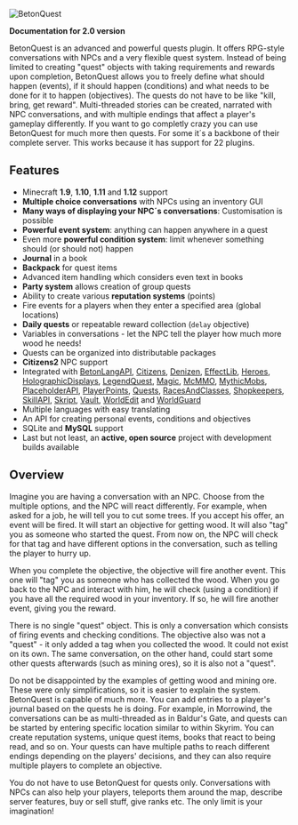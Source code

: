 ![BetonQuest](https://betonquest.pl/assets/logo.png)

**Documentation for 2.0 version**

BetonQuest is an advanced and powerful quests plugin. It offers RPG-style conversations with NPCs and a very flexible quest system. Instead of being limited to creating "quest" objects with taking requirements and rewards upon completion, BetonQuest allows you to freely define what should happen (events), if it should happen (conditions) and what needs to be done for it to happen (objectives). The quests do not have to be like "kill, bring, get reward". Multi-threaded stories can be created, narrated with NPC conversations, and with multiple endings that affect a player's gameplay differently. If you want to go completly crazy you can use BetonQuest for much more then quests. For some it´s a backbone of their complete server. This works because it has support for 22 plugins.

## Features

* Minecraft **1.9**, **1.10**, **1.11** and **1.12** support
* **Multiple choice conversations** with NPCs using an inventory GUI
* **Many ways of displaying your NPC´s conversations**: Customisation is possible
* **Powerful event system**: anything can happen anywhere in a quest
* Even more **powerful condition system**: limit whenever something should (or should not) happen
* **Journal** in a book
* **Backpack** for quest items
* Advanced item handling which considers even text in books
* **Party system** allows creation of group quests
* Ability to create various **reputation systems** (points)
* Fire events for a players when they enter a specified area (global locations)
* **Daily quests** or repeatable reward collection (`delay` objective)
* Variables in conversations - let the NPC tell the player how much more wood he needs!
* Quests can be organized into distributable packages
* **Citizens2** NPC support
* Integrated with [BetonLangAPI](https://github.com/Co0sh/BetonLangAPI), [Citizens](https://dev.bukkit.org/bukkit-plugins/citizens/), [Denizen](https://dev.bukkit.org/bukkit-plugins/denizen/), [EffectLib](https://dev.bukkit.org/bukkit-plugins/effectlib/), [Heroes](https://dev.bukkit.org/bukkit-plugins/heroes/), [HolographicDisplays](https://dev.bukkit.org/bukkit-plugins/holographic-displays/), [LegendQuest](https://dev.bukkit.org/bukkit-plugins/legendquest/), [Magic](https://dev.bukkit.org/bukkit-plugins/magic/), [McMMO](https://dev.bukkit.org/bukkit-plugins/mcmmo/), [MythicMobs](https://dev.bukkit.org/bukkit-plugins/mythicmobs/), [PlaceholderAPI](https://www.spigotmc.org/resources/placeholderapi.6245/), [PlayerPoints](https://dev.bukkit.org/bukkit-plugins/playerpoints/), [Quests](https://dev.bukkit.org/bukkit-plugins/quests/), [RacesAndClasses](https://dev.bukkit.org/bukkit-plugins/racesandclasses/), [Shopkeepers](https://dev.bukkit.org/bukkit-plugins/shopkeepers/), [SkillAPI](https://dev.bukkit.org/bukkit-plugins/skillapi/), [Skript](https://dev.bukkit.org/bukkit-plugins/skript/), [Vault](https://dev.bukkit.org/bukkit-plugins/vault/), [WorldEdit](https://dev.bukkit.org/bukkit-plugins/worldedit/) and [WorldGuard](https://dev.bukkit.org/bukkit-plugins/worldguard/)
* Multiple languages with easy translating
* An API for creating personal events, conditions and objectives
* SQLite and **MySQL** support
* Last but not least, an **active, open source** project with development builds available

## Overview

Imagine you are having a conversation with an NPC. Choose from the multiple options, and the NPC will react differently. For example, when asked for a job, he will tell you to cut some trees. If you accept his offer, an event will be fired. It will start an objective for getting wood. It will also "tag" you as someone who started the quest. From now on, the NPC will check for that tag and have different options in the conversation, such as telling the player to hurry up.

When you complete the objective, the objective will fire another event. This one will "tag" you as someone who has collected the wood. When you go back to the NPC and interact with him, he will check (using a condition) if you have all the required wood in your inventory. If so, he will fire another event, giving you the reward.

There is no single "quest" object. This is only a conversation which consists of firing events and checking conditions. The objective also was not a "quest" - it only added a tag when you collected the wood. It could not exist on its own. The same conversation, on the other hand, could start some other quests afterwards (such as mining ores), so it is also not a "quest".

Do not be disappointed by the examples of getting wood and mining ore. These were only simplifications, so it is easier to explain the system. BetonQuest is capable of much more. You can add entries to a player's journal based on the quests he is doing. For example, in Morrowind, the conversations can be as multi-threaded as in Baldur's Gate, and quests can be started by entering specific location similar to within Skyrim. You can create reputation systems, unique quest items, books that react to being read, and so on. Your quests can have multiple paths to reach different endings depending on the players' decisions, and they can also require multiple players to complete an objective.

You do not have to use BetonQuest for quests only. Conversations with NPCs can also help your players, teleports them around the map, describe server features, buy or sell stuff, give ranks etc. The only limit is your imagination!
